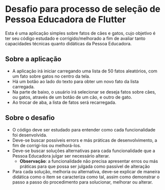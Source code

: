 # Desafio para processo de seleção de Pessoa Educadora de Flutter

Esta é uma aplicação simples sobre fatos de cães e gatos, cujo objetivo é ter seu código estudado e corrigido/melhorado a fim de avaliar tanto capacidades técnicas quanto didáticas da Pessoa Educadora.

## Sobre a aplicação

* A aplicação irá iniciar carregando uma lista de 50 fatos aleatórios, com um fato sobre gatos no centro da tela. 
* Há um botão ao lado do texto para obter um novo fato da lista carregada. 
* Na parte de baixo, o usuário irá selecionar se deseja fatos sobre cães, ou gatos, através de um botão de um cão, e outro de gato. 
* Ao trocar de aba, a lista de fatos será recarregada.

## Sobre o desafio

* O código deve ser estudado para entender como cada funcionalidade foi desenvolvida.
* Deve-se buscar possíveis errors e más práticas de desenvolvimento, a fim de corrigi-los ou melhorá-los.
* Deve-se buscar soluções alternativas para cada funcionalidade que a Pessoa Educadora julgar ser necessário alterar.
  * **Observação**: a funcionalidade não precisa apresentar erros ou más práticas para que possa ser julgada como passível de alteração
* Para cada solução, melhoria ou alternativa, deve-se explicar de maneira didática como o item se caracteriza como tal, assim como demonstrar o passo a passo do procedimento para solucionar, melhorar ou alterar. 
